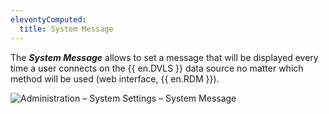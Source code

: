 ```yaml
---
eleventyComputed:
  title: System Message
---
```

The ***System Message*** allows to set a message that will be displayed every time a user connects on the {{ en.DVLS }} data source no matter which method will be used (web interface, {{ en.RDM }}). 

![Administration – System Settings – System Message](https://webdevolutions.azureedge.net/docs/en/server/clip10375.png)

